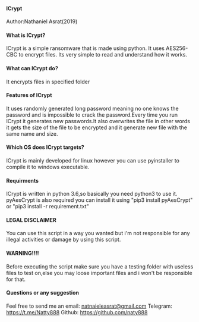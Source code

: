 #### ICrypt
   Author:Nathaniel Asrat(2019)

#### What is ICrypt?
 
ICrypt is a simple ransomware that is made using python.
It uses AES256-CBC to encrypt files.
Its very simple to read and understand how it works.

#### What can ICrypt do?

It encrypts files in specified folder

#### Features of ICrypt

 It uses randomly generated long password meaning no one knows the password
 and is impossible to crack the password.Every time you run ICrypt it generates 
 new passwords.It also overwrites the file in other words it gets the size of the
 file to be encrypted and it generate new file with the same name and size.

#### Which OS does ICrypt targets?

ICrypt is mainly developed for linux however you can use pyinstaller to
compile it to windows executable.

#### Requirments

ICrypt is written in python 3.6,so basically you need python3 to use it.
pyAesCrypt is also required you can install it using "pip3 install pyAesCrypt" 
or "pip3 install -r requirement.txt"

#### LEGAL DISCLAIMER

You can use this script in a way you wanted but i'm not responsible for any
illegal activities or damage by using this script.

#### WARNING!!!!

Before executing the script make sure you have a testing folder with useless 
files to test on,else you may loose important files and i won't be responsible 
for that.

#### Questions or any suggestion

Feel free to send me an email: natnaieleasrat@gmail.com
Telegram: https://t.me/Natty888
Github: https://github.com/naty888
